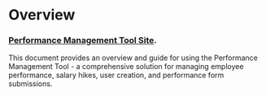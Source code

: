 # Overview

### [Performance Management Tool Site](http://performance-management.s3-website.ap-south-1.amazonaws.com/login).

This document provides an overview and guide for using the Performance Management Tool - a comprehensive solution for managing employee performance, salary hikes, user creation, and performance form submissions.

